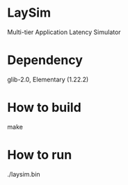 # LaySim
Multi-tier Application Latency Simulator

# Dependency
glib-2.0, Elementary (1.22.2)

# How to build
make

# How to run
./laysim.bin


